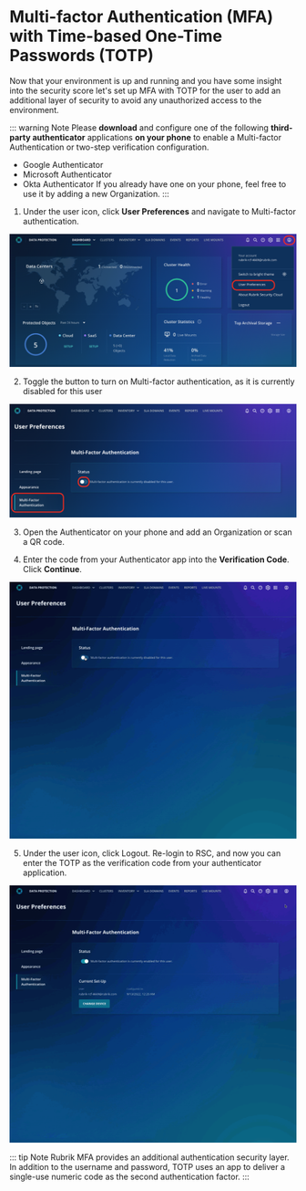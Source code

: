 # Multi-factor Authentication (MFA) with Time-based One-Time Passwords (TOTP)

Now that your environment is up and running and you have some insight into the security score let's set up MFA with TOTP for the user to add an additional layer of security to avoid any unauthorized access to the environment. 

::: warning Note
Please **download** and configure one of the following **third-party authenticator** applications **on your phone** to enable a Multi-factor Authentication or two-step verification configuration. 
- Google Authenticator
- Microsoft Authenticator
- Okta Authenticator
If you already have one on your phone, feel free to use it by adding a new Organization.
:::

 1. Under the user icon, click **User Preferences** and navigate to Multi-factor authentication.

![Set up MFA](./images/1.png)

2. Toggle the button to turn on Multi-factor authentication, as it is currently disabled for this user

![Set up MFA](./images/2.png)

3. Open the Authenticator on your phone and add an Organization or scan a QR code.

4. Enter the code from your Authenticator app into the **Verification Code**. Click **Continue**.

![Set up MFA](./images/mfa-setup.gif)

5. Under the user icon, click Logout. Re-login to RSC, and now you can enter the TOTP as the verification code from your authenticator application. 

![Re-login](./images/relogin.gif)

::: tip Note
Rubrik MFA provides an additional authentication security layer. In addition to the username and password, TOTP uses an app to deliver a single-use numeric code as the second authentication factor.
:::